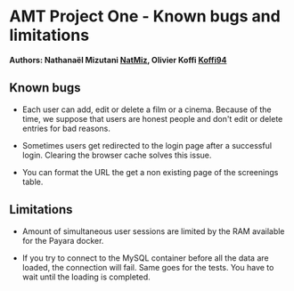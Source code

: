 # AMT Project One - Known bugs and limitations

**Authors: Nathanaël Mizutani [NatMiz](https://github.com/NatMiz), Olivier Koffi [Koffi94](https://github.com/Koffi94)**

## Known bugs

- Each user can add, edit or delete a film or a cinema. Because of the time, we suppose that users are honest people and don't edit or delete entries for bad reasons.

- Sometimes users get redirected to the login page after a successful login. Clearing the browser cache solves this issue.

- You can format the URL the get a non existing page of the screenings table.

## Limitations

- Amount of simultaneous user sessions are limited by the RAM available for the Payara docker.

- If you try to connect to the MySQL container before all the data are loaded, the connection will fail. Same goes for the tests. You have to wait until the loading is completed.